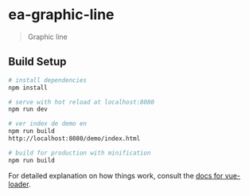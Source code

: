 # ea-graphic-line

> Graphic line

## Build Setup

``` bash
# install dependencies
npm install

# serve with hot reload at localhost:8080
npm run dev

# ver index de demo en 
npm run build
http://localhost:8080/demo/index.html

# build for production with minification
npm run build
```



For detailed explanation on how things work, consult the [docs for vue-loader](http://vuejs.github.io/vue-loader).

